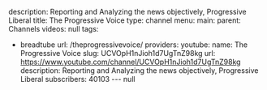 description: Reporting and Analyzing the news objectively, Progressive Liberal
title: The Progressive Voice
type: channel
menu:
  main:
    parent: Channels
videos: null
tags:
- breadtube
url: /theprogressivevoice/
providers:
  youtube:
    name: The Progressive Voice
    slug: UCVOpH1nJioh1d7UgTnZ98kg
    url: https://www.youtube.com/channel/UCVOpH1nJioh1d7UgTnZ98kg
    description: Reporting and Analyzing the news objectively, Progressive Liberal
    subscribers: 40103
--- null
